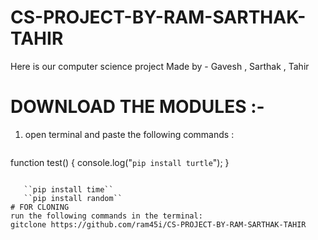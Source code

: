 # CS-PROJECT-BY-RAM-SARTHAK-TAHIR
Here is our computer science project 
Made by - Gavesh , Sarthak , Tahir 
# DOWNLOAD THE MODULES :-
1. open terminal and paste the following commands :
   ```
function test() {
  console.log("``pip install turtle``");
}
```
   
   ``pip install time``
   ``pip install random``
# FOR CLONING 
run the following commands in the terminal:
gitclone https://github.com/ram45i/CS-PROJECT-BY-RAM-SARTHAK-TAHIR
